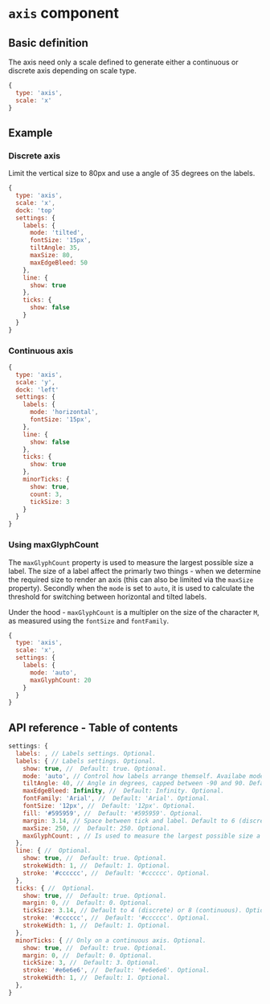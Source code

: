 # `axis` component

## Basic definition

The axis need only a scale defined to generate either a continuous or discrete axis depending on scale type.

```js
{
  type: 'axis',
  scale: 'x'
}
```

## Example

### Discrete axis

Limit the vertical size to 80px and use a angle of 35 degrees on the labels.

```js
{
  type: 'axis',
  scale: 'x',
  dock: 'top'
  settings: {
    labels: {
      mode: 'tilted',
      fontSize: '15px',
      tiltAngle: 35,
      maxSize: 80,
      maxEdgeBleed: 50
    },
    line: {
      show: true
    },
    ticks: {
      show: false
    }
  }
}
```

### Continuous axis

```js
{
  type: 'axis',
  scale: 'y',
  dock: 'left'
  settings: {
    labels: {
      mode: 'horizontal',
      fontSize: '15px',
    },
    line: {
      show: false
    },
    ticks: {
      show: true
    },
    minorTicks: {
      show: true,
      count: 3,
      tickSize: 3
    }
  }
}
```

### Using maxGlyphCount

The `maxGlyphCount` property is used to measure the largest possible size a label. The size of a label affect the primarly two things - when we determine the required size to render an axis (this can also be limited via the `maxSize` property). Secondly when the `mode` is set to `auto`, it is used to calculate the threshold for switching between horizontal and tilted labels.

Under the hood - `maxGlyphCount` is a multipler on the size of the character `M`, as measured using the `fontSize` and `fontFamily`.

```js
{
  type: 'axis',
  scale: 'x',
  settings: {
    labels: {
      mode: 'auto',
      maxGlyphCount: 20
    }
  }
}
```

## API reference - Table of contents



```js
settings: {
  labels: , // Labels settings. Optional.
  labels: { // Labels settings. Optional.
    show: true, //  Default: true. Optional.
    mode: 'auto', // Control how labels arrange themself. Availabe modes are auto, horizontal, layered and tilted. Only horizontal is supported on a continuous axis. Default: 'auto'. Optional.
    tiltAngle: 40, // Angle in degrees, capped between -90 and 90. Default: 40. Optional.
    maxEdgeBleed: Infinity, //  Default: Infinity. Optional.
    fontFamily: 'Arial', //  Default: 'Arial'. Optional.
    fontSize: '12px', //  Default: '12px'. Optional.
    fill: '#595959', //  Default: '#595959'. Optional.
    margin: 3.14, // Space between tick and label. Default to 6 (discrete) or 4 (continuous). Optional.
    maxSize: 250, //  Default: 250. Optional.
    maxGlyphCount: , // Is used to measure the largest possible size a label. Default: . Optional.
  },
  line: { //  Optional.
    show: true, //  Default: true. Optional.
    strokeWidth: 1, //  Default: 1. Optional.
    stroke: '#cccccc', //  Default: '#cccccc'. Optional.
  },
  ticks: { //  Optional.
    show: true, //  Default: true. Optional.
    margin: 0, //  Default: 0. Optional.
    tickSize: 3.14, // Default to 4 (discrete) or 8 (continuous). Optional.
    stroke: '#cccccc', //  Default: '#cccccc'. Optional.
    strokeWidth: 1, //  Default: 1. Optional.
  },
  minorTicks: { // Only on a continuous axis. Optional.
    show: true, //  Default: true. Optional.
    margin: 0, //  Default: 0. Optional.
    tickSize: 3, //  Default: 3. Optional.
    stroke: '#e6e6e6', //  Default: '#e6e6e6'. Optional.
    strokeWidth: 1, //  Default: 1. Optional.
  },
}
```
